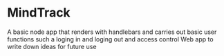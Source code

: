 # MindTrack
A basic node app that renders with handlebars and carries out basic user functions such a loging in and loging out and access control
Web app to write down ideas for future use

